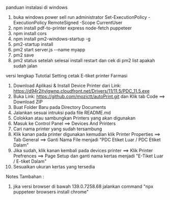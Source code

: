 

panduan instalasi di windows
1. buka windows power sell run administrator
Set-ExecutionPolicy -ExecutionPolicy RemoteSigned -Scope CurrentUser
2. npm install pdf-to-printer express node-fetch puppeteer
3. npm install cors
4. npm install pm2-windows-startup -g
5. pm2-startup install
6. pm2 start server.js --name myapp
7. pm2 save
8. pm2 status
setelah selesai install restart dan cek di pm2  list apakah sudah jalan




versi lengkap
Tutotial Setting cetak E-tiket printer Farmasi 
1. Download Aplikasi & Install Device Printer dari Link: https://d94r2itylgwnp.cloudfront.net/Drivers/11/11.5/PDC_11.5.exe
2. Buka Link: https://github.com/mozictt/autoPrint.git  dan Klik tab Code ==> 
Download ZIP 
3. Buat Folder Baru pada Directory Documents
4. Jalankan sesuai intruksi pada file README.md
5. Colokkan atau sambungkan Printers yang akan digunakan
6. Masuk ke Control Panel ==> Devices And Printers
7. Cari nama printer yang sudah tersambung
8. Klik kanan pada printer digunakan kemudian klik Printer Properties ==> Tab General ==> Ganti Nama File menjadi "PDC Etiket Luar / PDC Etiket Dalam"
9. Jika sudah, klik kanan kembali pada devices printer ==> Klik Printer Prefrences ==> Page Setup  dan ganti nama kertas menjadi "E-Tiket Luar / E-tiket Dalam"
10. Sesuaikan ukuran kertas yang tersedia

Notes Tambahan : 
1. jika versi browser di bawah 139.0.7258.68 jalankan command "npx puppeteer browsers install chrome"

